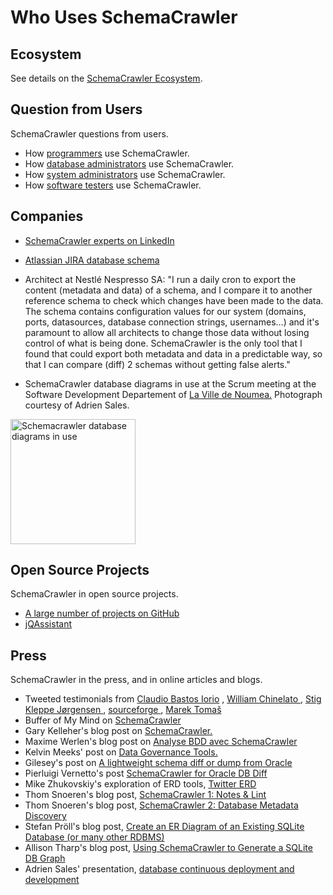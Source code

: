 # Who Uses SchemaCrawler

## Ecosystem

See details on the [SchemaCrawler Ecosystem](ecosystem.html).

## Question from Users

SchemaCrawler questions from users.

-  How [programmers](http://stackoverflow.com/search?q=schemacrawler) use SchemaCrawler. 
-  How [database administrators](http://dba.stackexchange.com/search?q=schemacrawler) use SchemaCrawler. 
-  How [system administrators](http://serverfault.com/search?q=schemacrawler) use SchemaCrawler. 
-  How [software testers](http://sqa.stackexchange.com/search?q=schemacrawler) use SchemaCrawler. 

## Companies

- [SchemaCrawler experts on LinkedIn](https://www.linkedin.com/topic/schemacrawler)
- [Atlassian JIRA database schema](https://developer.atlassian.com/display/JIRADEV/Database+Schema)
- Architect at Nestlé Nespresso SA: 
"I run a daily cron to export the content (metadata and data) of a 
schema, and I compare it to another reference schema to check which 
changes have been made to the data. The schema contains configuration 
values for our system (domains, ports, datasources, database connection 
strings, usernames...) and it's paramount to allow all architects to 
change those data without losing control of what is being done. 
SchemaCrawler is the only tool that I found that could export both 
metadata and data in a predictable way, so that I can compare (diff) 2 
schemas without getting false alerts." 

- SchemaCrawler database diagrams in use at the Scrum meeting at the Software
Development Departement of [La Ville de Noumea.](http://www.noumea.nc/)
Photograph courtesy of Adrien Sales.

<a href="images/SchemaCrawler_Noumea.jpg" data-toggle="lightbox" title="Schemacrawler database diagrams in use">                    
  <img src="images/SchemaCrawler_Noumea.jpg" width="200" alt="Schemacrawler database diagrams in use" />
</a>

## Open Source Projects

SchemaCrawler in open source projects.

- [A large number of projects on GitHub](https://github.com/search?q=schemacrawler+-user%3Asualeh&type=Code)
- [jQAssistant](http://jqassistant.org/)

## Press

SchemaCrawler in the press, and in online articles and blogs.

-  Tweeted testimonials from [Claudio Bastos Iorio](https://twitter.com/selecters75/status/218357126823817218) , [ William Chinelato ](http://twitter.com/willchinelato/status/12117092941) , [ Stig Kleppe Jørgensen ](http://twitter.com/#!/stigkj/statuses/70973992479109121) , [ sourceforge ](http://twitter.com/#!/sourceforge/statuses/75995352091729921) , [ Marek Tomaš ](https://twitter.com/marektomas/status/240462380365119489)
-  Buffer of My Mind on [ SchemaCrawler ](http://mindbuffer.wordpress.com/2010/10/14/schema-crawler/)
-  Gary Kelleher's blog post on [SchemaCrawler.](http://www.garykelleher.net/wp/?p=4)
-  Maxime Werlen's blog post on [Analyse BDD avec SchemaCrawler](http://maxime.werlen.fr/blog/archives/2011/04/22/schemacrawler-pour-extraire-la-structure-d-une-base-de-donn-e.html) 
-  Kelvin Meeks' post on [Data Governance Tools.](http://intltechventures.blogspot.com/2012/08/2012-08-22-wednesday-data-governance.html)
-  Gilesey's post on [A lightweight schema diff or dump from Oracle](https://gilesey.wordpress.com/2012/11/15/a-lightweight-schema-diff-or-dump-from-oracle/)
-  Pierluigi Vernetto's post [SchemaCrawler for Oracle DB Diff](http://www.javamonamour.org/2013/06/schemacrawler-for-oracle-db-diff.html)
- Mike Zhukovskiy's exploration of ERD tools, [Twitter ERD](http://rubyrailsmz.blogspot.com/2014/08/blog-post.html)
- Thom Snoeren's blog post, [SchemaCrawler 1: Notes & Lint](http://tsn-admin.blogspot.com/2014/12/schemacrawler-1-notes-lint-by-sualeh.html)
- Thom Snoeren's blog post, [SchemaCrawler 2: Database Metadata Discovery](http://tsn-admin.blogspot.com/2015/02/schemacrawler-2-database-metadata.html)
- Stefan Pröll's blog post, [Create an ER Diagram of an Existing SQLite Database (or many other RDBMS)](http://blog.stefanproell.at/2016/01/11/create-an-er-diagram-of-an-existing-sqlite-database-or-manyoother-rdbms/)
- Allison Tharp's blog post, [Using SchemaCrawler to Generate a SQLite DB Graph](http://www.techtrek.io/using-schemacrawler-to-generate-a-sqlite-db-graph/)
- Adrien Sales' presentation, [database continuous deployment and development](http://dsi-ville-noumea.github.io/presentation-continuous-database/)